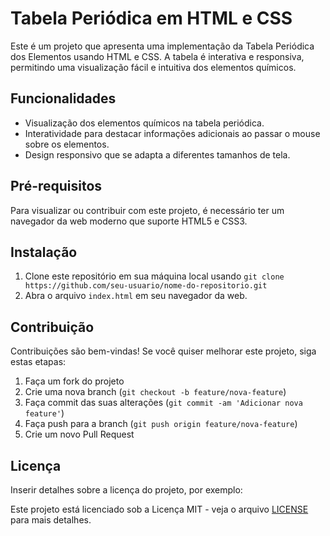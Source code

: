 # Tabela Periódica em HTML e CSS

Este é um projeto que apresenta uma implementação da Tabela Periódica dos Elementos usando HTML e CSS. A tabela é interativa e responsiva, permitindo uma visualização fácil e intuitiva dos elementos químicos.


## Funcionalidades

- Visualização dos elementos químicos na tabela periódica.
- Interatividade para destacar informações adicionais ao passar o mouse sobre os elementos.
- Design responsivo que se adapta a diferentes tamanhos de tela.

## Pré-requisitos

Para visualizar ou contribuir com este projeto, é necessário ter um navegador da web moderno que suporte HTML5 e CSS3.

## Instalação

1. Clone este repositório em sua máquina local usando `git clone https://github.com/seu-usuario/nome-do-repositorio.git`
2. Abra o arquivo `index.html` em seu navegador da web.

## Contribuição

Contribuições são bem-vindas! Se você quiser melhorar este projeto, siga estas etapas:

1. Faça um fork do projeto
2. Crie uma nova branch (`git checkout -b feature/nova-feature`)
3. Faça commit das suas alterações (`git commit -am 'Adicionar nova feature'`)
4. Faça push para a branch (`git push origin feature/nova-feature`)
5. Crie um novo Pull Request

## Licença

Inserir detalhes sobre a licença do projeto, por exemplo:

Este projeto está licenciado sob a Licença MIT - veja o arquivo [LICENSE](LICENSE) para mais detalhes.
